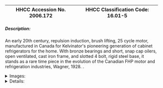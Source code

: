 | **HHCC Accession No. 2006.172** |**HHCC Classification Code:  16.01-5**|
| ----------- | ----------- |
##### Description:
An early 20th century, repulsion induction, brush lifting, 25 cycle motor, manufactured in Canada for Kelvinator's pioneering generation of cabinet refrigerators for the home. With bronze bearings and short, snap cap oilers, open ventilated, cast iron frame, and slotted 4 bolt, rigid steel base, it stands as a rare time piece in the evolution of the Canadian FHP motor and refrigeration industries, Wagner, 1928.
.


<details>
	<summary>Images:</summary>
<div class="gallery gallery-wrapper--full" contenteditable="false" data-is-empty="false" data-translation="Add images" data-columns="6">
<figure class="gallery__item"><a href="#DOMAIN_NAME#gallery/16.01-5.jpg" data-size="2100x1100"><img src="#DOMAIN_NAME#gallery/16.01-5-thumbnail.jpg" alt=""></a></figure>
<figure class="gallery__item"><a href="#DOMAIN_NAME#gallery/16.01-5a.jpg" data-size="2042x1582"><img src="#DOMAIN_NAME#gallery/16.01-5a-thumbnail.jpg" alt=""></a></figure>
</div>
</details>


<details>
	<summary>Details:</summary>

##### Group:
16.01 Electric Motors - Single Phase, Repulsion Induction and Repulsion Motors

##### Make:
Wagner

##### Manufacturer:
Wagner Electric Mfg. Co. of Canada Ltd., Div. of Sangamo Co., Ltd. Leaside Ont.

##### Model:
Type 66XL7 RA

##### Serial No.:
1012167

##### Size:
13 x 8 x 8'h

##### Weight:
40 lbs.

##### Circa:
1928

##### Rating:
Exhibit, education, and research quality, illustrating the engineering and construction of an early, Canadian made, classic, repulusion induction, high starting torque, refrigeration  motor, made for a Canadian refrigerator manufacturer.

##### Patent Date/Number:


##### Provenance:
From York County (York Region) Ontario, once a rich agricultural hinterlands, attracting early settlement in the last years of the 18th century. Located on the north slopes of the Oak Ridges Moraine, within 20 miles of Toronto, the County would also attract early ex-urban development, to be come a wealthy market place for the emerging household and consumer technologies of the early and mid 20th century. 

This artifact was discovered in the 1950's in the used stock of T. H. Oliver, Refrigeration and Electric Sales and Service, Aurora, Ontario, an early worker in the field of agricultural, industrial and consumer technology. 

Amazingly, the motor is still accompanied by 3 original manufacturers tags, now oil soaked, suggesting their difficult life history, each telling its own stories of life and times:
Wiring Diagram
Warranty statement with list of authorized service stations, across Canada
Kelvinator 4 Year Replacement Adjustment Tag.

##### Type and Design:
Early 20th century, heavy duty, repulsion induction, communtating motor,
Centrifugal brush lifting, armature short circuiting mechanism 
Dual voltage, 110-220 volts
Bronze sleeve bearings with snap cap oilers, [with out extension tubes, a later safety feature] 
All steel ferro-magnetic body
Steel slotted base plate, rigid mounted

See Reference #12 for Kelvinator's description of the range of motors employed on their cabinet refrigerators and the characteristics of each.

##### Construction:


##### Material:


##### Special Features:
-  3 original manufacturers shipping tags

##### Accessories:


##### Capacities:


##### Performance Characteristics:


##### Operation:


##### Control and Regulation:


##### Targeted Market Segment:


##### Consumer Acceptance:


##### Merchandising:


##### Market Price:


##### Technological Significance:
A rare glimpse of the earliest years of Canadian commercial production of repulsion induction, FHP, single phase, motor technology. In spite of the engineering and manufacturing challenges faced, the development was  spurred on by the promise of ever increasing market demand for high starting torque motors for home and commercial applications.
The technology, complete with centrifugally operated brush lifters [to reduce wear and noise], and armature short circuiting mechanism  [to convert from repulsion start to induction run operation] represented a truly astonishing level of research and development, and manufacturing know how, all in an era with little theory and practical experience to draw on.
The bearing oiling system, engineered without extended oiler tubes, stands as an example of early consumer product development, with little regard for public safety. Many fingers would get caught in pulleys and fan blades before extension safety oiler tubes would become common place [see for example ID# 301 to 307]. With the ever-increasing range and sophistication of electro-motive devices for home use would come increasingly stringent safety requirements with the regulatory agencies needed to enforce them. By the end of the century substantial space in customer owning and operating manuals would be given over to safety precautions.  
Repulsion induction motor technology was above all a marvel of its time, a technology born of both science and the consumer market place, a classic formula for the innovation and diffusion of popular technology, throughout the balance of the 20th century and on in to the 21st. Scientifically, the work of Faraday and many others laid much of the theoretical foundations for electromagnetic devices, the marvel of the early 20th century [much in the same way digital devices became the marvel of the early years of the 21st]. The wonders made possible by alternating current energised, rotating magnetic fields and the electric and magnetic circuitry that made them possible would soon be exploited by those interested in their application in applied electro-motive technology, including Steinnmetz and others. [See References especially #I, 2, and 5]
For the Canadian household and commercial refrigeration industry, pioneered by Kelvinator and Frigidaire, it would be a 'just-in-time' technology, as well as an immensely enabling one - and what it enabled was considerable. Sir William Thompson, Lord Kelvin, had just set out the theoretical principles of the compression refrigeration, Carnot cycle [see Note #1]. But there existed no electro-motive devices with sufficient starting torque able to drive the compressor, making mechanical cooling practical for household and commercial uses ' even for those who were otherwise able to enjoy the benefits of electrification. The push was on to develop such a device, the repulsion induction, single-phase motor would quickly follow. 
But paradoxically, by the mid 20th century the market for high torque, repulsion induction motors, for household and commercial refrigeration applications had peaked. A technology of its times, it represented immense achievement by early 20th century engineers and manufactures. Yet, as is typically the case, with the innovation, dissemination and popularization of technology come the seeds of its own demise. The very means by which its high torque performance had been achieved, through the use of an elaborate wound rotor, commentator and electrical brushes, made it costly, clumsy and noisy, as well as unsuitable for many embedded applications, such as hermetic refrigeration and air conditioning systems. Replacing the commentator and complex rotor windings with  a 'solid state, squirrel cage'  rotor represented a giant engineering advancement.  The development of capacitor start electric motor technology [see Classification 12.02] would now quickly replace repulsion induction technology for many applications, well before the end of the 20th century.

##### Industrial Significance:
Canadian made, this motor would stand as a marker of the earliest years of FHP, single phase, electric motor manufacturing in the country. It would be spurred on by the promise of new market opportunities for electro-mechanical home appliances,
The oil soaked service tags, still attached to the motor after close to 80 years, tell a number of stories of their life and times:
Of constant oil spillage, typically running over the floor of a Canadian kitchen somewhere, the result of over oiling of motor bearings and leaking refrigeration compressor seals. The sealed motor compressor unit could not come too soon for many home owners.
Of the 20 some odd service centres across Canada, established to support the service of Wagner motors and Kelvinator cabinet refrigerators, as early as 1928
Of the four-year replacement program, which Kelvinator maintained to promote the quality and reliability of the cabinet refrigerators they marketed to wary homeowners, as early as the 1920's.  
Because of the specialized nature of the technology, engineering and production costs, and the limited market, few companies would be seen as surviving in the popular, repulsion induction market beyond mid century.

##### Socio-economic Significance:


##### Socio-cultural Significance:
Not-with-standing a major depression and two world wars the first half of the 20th century was a period of exceptional ferment in the development and popular dissemination of FHP electric motor technology. Associated with the development  were a number of driving forces, mutually supporting and interacting:
Scientifically, the theoretical ground work for development of an astonishing array of electrical and electro-magnet devices had been laid by the early years of the 20th century, through the efforts of Faraday and Steinnmetz, among many others,
Technologically, the work of Thomas Edison, among others, laid the foundation stones on which urban and rural electrification would proceed, enabling an new era in human experience, favoured with consumer goods and services, previously unimagined,     
Economically, a favourable climate for capital investment in manufacturing capacity, methods and materials emerged, part of North America's second industrial revolution, 
Socially and culturally the consumer society was born, nurtured by a pent up demand for an easier, more comfortable, pleasurable lifestyle, and the sense that 20th century electrical and electro-motive technology might be able to help.
The FHP electric motor, engineered for 110 volt, single-phase house current, revolutionized life in the Canadian home. It enabled an astonishing list of appliances and labour saving devices. The revolution would take place in an astonishingly short period of time - for much of urban Canada much less than a decade. The electro-mechanical mechanization of the Canadian home was accomplished for much of urban Canada by the late 1930's. 
But the early 20th century wonders of household mechanization would be dependent , in turn, on household  'electrification'   Between them electrification and electro-mechanical mechanization changed everything. Almost over night it altered what Canadians do in the course of their day, how they live and their expectations of what their world had in store for them - in labour saving devices, devices of convenience, health and safety.
The fractional horsepower electric motor [FHP] became an ubiquitous part of the Canadian household by the mid 1930's. Cyril Veinott reported, December 1938:

'Practically every electrified home today makes use of one or more fractional horsepower motors.  This kind of motor may be used in a washing machine, refrigerator, vacuum cleaner, clock, oil burner, hair drier, room heater, sewing machine, razor, health machine, fan, air conditioner, stoker, ironed, floor waxer, or food mixer.  In industrial use, the number of useful tasks performed by fractional horsepower motors is legion.  In the United States alone, the value of fractional horsepower motors sold amounts to approximately $50,000,000 annually.' See reference #1

Similarly, more than half a decade earlier Daniel Braymer had commented on the proliferation of this mind and life changing technology for home electro-mechanization. He observed that what had made it all possible was the invention of single phase alternating current motor, in a number of subtypes, small quiet, self starting, reliable and affordable motors for the home, motors which were compatible with the rapid standardization of single phase, alternating current, electrical distribution systems then spreading across north America. See reference #2
Among the types of single phase alternating current motors which quickly populated the Canadian home were: repulsion induction [see Group 16.01] for heavy duty, high starting torque applications such as refrigeration appliances; capacitor start  [see Group 16.02] for advanced high torque applications, requiring quiet operation; split Phase  [see Group 16.04] for light duty low starting torque applications; and shaded pole [see Group 16.04] designs for small devices such electric fans.
The FHP single phase induction motor, often unobtrusive, out of sight in a dark corner, has, none-the-less, been a principle foundation stone on which Canadian, popular consumer and household technology has evolved, throughout the 20th century and into the 21st  - a driving force of profound, typically un-recognized, social, cultural and economic change  [See reference 6].
Electro-motive technology [the FHP motor], along with electric and electronic communications technology [the telephone and broadcast radio] would invade the Canadian home starting in the 1920's. Throughout the balance of the 20th century these technologies would trigger a vast, new, popular consumer culture, a 'popular technological revolution'. Yet, simply because technology has so shaped the Canadian reality, it has also shaped much profound Canadian though about the technological experience, its meaning and significance for humanity. Included among the works of Canadian writers with an international reputation are: Arthur Kroker, George Grant, Ursala Franklin, Heather Menzies, among many others [See references 7, 8, 9, and 10]. From the vantagepoint of the 21st century noted Canadian writer Jane Jacobs asks, 'Now we stand at another monumental crossroad, as agrarianism gives way to a technology-based future. How do we make this shift without losing the culture we hold dear' [See reference 11]

##### Donor:
G. Leslie Oliver, The T. H. Oliver HVACR Collection

##### HHCC Storage Location:


##### Tracking:


##### Bibliographic References:
'Fractional Horsepower Electric Motors', Cyril Veinott, McGraw Hill New York, 1948
'Rewinding Small Motors', Daniel Braymer and C.C. Roe, McGraw Hill, 1932
'Theory and Application of Capacitor-Start Induction Motors',  G. L. Oliver, Bachelor Thesis ,University of Toronto, Session 1951-52 
'Modern Refrigeration and Air Conditioning', Electric Motors, Chapter 7, Andrew Althouse and Carl Turnquist, Goodheart-Wilcox, 1960 
'A course in Electrical Engineering, Volume II, Alternating Current', Chester Dawes, McGraw Hill, 1934, Starting single Phase Induction Motors, P. 362.
'The Fractional Horsepower Motor and its Impact on Canadian Society and Culture', G. Leslie Oliver, Material History Review, Vol. 43, Journal National Museum of Science and Technology, 1996.
'Technology and the Canadian Mind, Innis/ McLuhan/Grant', Arthur Kroker, New World Perspectives, 1984.
'Technology and Empire', George Grant, Anansi, 1969,
'The Real World of Technology', Ursula Franklin, Anansi, 1993.
 'Fast Forward and Out of Control', Heather Menzies, Macmillan, 1989 
'Dark Ages Ahead', Jane Jacobs, Random House, 2004
'Kelvinator Service Manual', Kelvinator Corporation, USA and Canada, 1928, PP. 38D to 42D.
'Kelvinator Commercial Service manual', Kelvinator, Detroit Mich., 1928

##### Notes:
Note 1:

Sir William Thompson, to become Lord Kelvin, was a pioneer of modern physics. Among many other things he laid the foundations for the field of thermodynamics on which HVACR technology depends for its theoretical foundations, including the theoretical Carnot cycle, the basis of refrigeration thermodynamics. Having been born in Ireland in 1824, dying in Scotland in 1907, he was raised to the peerage in 1892, as Baron Kelvin of Largs.

His fundamental contributions to modern science and technology are remembered and honoured by the company name 'Kelvinator', a company established a few short years after his death. Established in 1914 in the USA, Kelvinator would open a plant for the development and production of refrigeration equipment in London Ontario in 1928, likely Canada's first manufacturer of HVACR equipment.

##### Related Reports:

</details>
